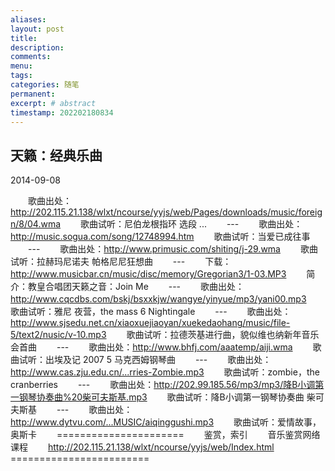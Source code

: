 ```yaml
---
aliases:
layout: post
title:
description:
comments:
menu:
tags: 
categories: 随笔
permanent: 
excerpt: # abstract
timestamp: 202202180834
---
```


## 天籁：经典乐曲

2014-09-08 

　　歌曲出处：http://202.115.21.138/wlxt/ncourse/yyjs/web/Pages/downloads/music/foreign/8/04.wma
　　歌曲试听：尼伯龙根指环 选段 ...
　　---
　　歌曲出处：http://music.sogua.com/song/12748994.htm
　　歌曲试听：当爱已成往事
　　---
　　歌曲出处：http://www.primusic.com/shiting/j-29.wma
　　歌曲试听：拉赫玛尼诺夫 帕格尼尼狂想曲
　　---
　　下载：http://www.musicbar.cn/music/disc/memory/Gregorian3/1-03.MP3
　　简介：教皇合唱团天籁之音：Join Me
　　---
　　歌曲出处：http://www.cqcdbs.com/bskj/bsxxkjw/wangye/yinyue/mp3/yani00.mp3
　　歌曲试听：雅尼 夜营，the mass 6 Nightingale
　　---
　　歌曲出处：http://www.sjsedu.net.cn/xiaoxuejiaoyan/xuekedaohang/music/file-5/text2/nusic/v-10.mp3
　　歌曲试听：拉德茨基进行曲，貌似维也纳新年音乐会首曲
　　---
　　歌曲出处：http://www.bhfj.com/aaatemp/aiji.wma
　　歌曲试听：出埃及记 2007 5 马克西姆钢琴曲
　　---
　　歌曲出处：http://www.cas.zju.edu.cn/...rries-Zombie.mp3
　　歌曲试听：zombie，the cranberries
　　---
　　歌曲出处：http://202.99.185.56/mp3/mp3/降B小调第一钢琴协奏曲%20柴可夫斯基.mp3
　　歌曲试听：降B小调第一钢琴协奏曲 柴可夫斯基
　　---
　　歌曲出处：http://www.dytvu.com/...MUSIC/aiqinggushi.mp3
　　歌曲试听：爱情故事，奥斯卡
　　======================
　　鉴赏，索引
　　音乐鉴赏网络课程
　　http://202.115.21.138/wlxt/ncourse/yyjs/web/Index.html
　　========================
